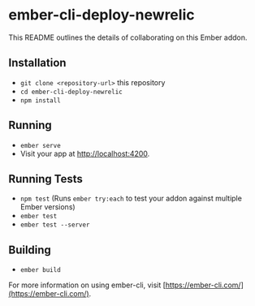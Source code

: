 # ember-cli-deploy-newrelic

This README outlines the details of collaborating on this Ember addon.

## Installation

* `git clone <repository-url>` this repository
* `cd ember-cli-deploy-newrelic`
* `npm install`

## Running

* `ember serve`
* Visit your app at [http://localhost:4200](http://localhost:4200).

## Running Tests

* `npm test` (Runs `ember try:each` to test your addon against multiple Ember versions)
* `ember test`
* `ember test --server`

## Building

* `ember build`

For more information on using ember-cli, visit [https://ember-cli.com/](https://ember-cli.com/).
